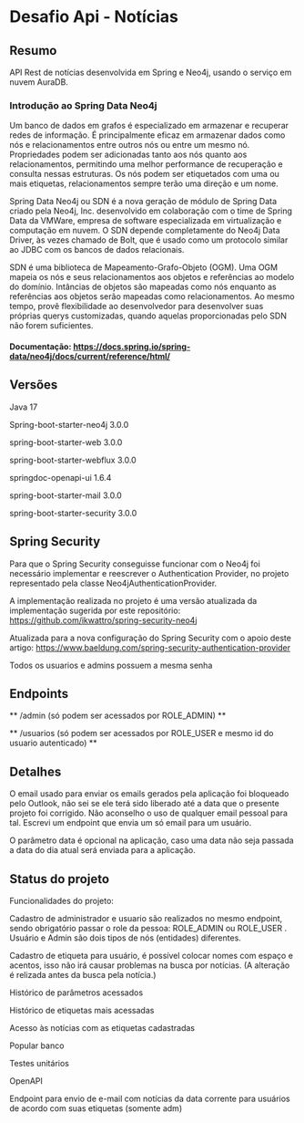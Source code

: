# Desafio Api - Notícias



## Resumo

API Rest de notícias desenvolvida em Spring e Neo4j, usando o serviço em nuvem AuraDB.


### Introdução ao Spring Data Neo4j 

Um banco de dados em grafos é especializado em armazenar e recuperar redes de informação. É principalmente eficaz em armazenar dados como nós e relacionamentos entre outros nós ou entre um mesmo nó. Propriedades podem ser adicionadas tanto aos nós quanto aos relacionamentos, permitindo uma melhor performance de recuperação e consulta nessas estruturas. Os nós podem ser etiquetados com uma ou mais etiquetas, relacionamentos sempre terão uma direção e um nome.

Spring Data Neo4j ou SDN é a nova geração de módulo de Spring Data criado pela Neo4j, Inc. desenvolvido em colaboração com o time de Spring Data da VMWare, empresa de software especializada em virtualização e computação em nuvem. O SDN depende completamente do Neo4j Data Driver, às vezes chamado de Bolt, que é usado como um protocolo similar ao JDBC com os bancos de dados relacionais.

SDN é uma biblioteca de Mapeamento-Grafo-Objeto (OGM). Uma OGM mapeia os nós e seus relacionamentos aos objetos e referências ao modelo do domínio. Intâncias de objetos são mapeadas como nós enquanto as referências aos objetos serão mapeadas como relacionamentos. Ao mesmo tempo, provê flexibilidade ao desenvolvedor para desenvolver suas próprias querys customizadas, quando aquelas proporcionadas pelo SDN não forem suficientes.

#### Documentação: https://docs.spring.io/spring-data/neo4j/docs/current/reference/html/


## Versões

Java 17

Spring-boot-starter-neo4j 3.0.0

spring-boot-starter-web 3.0.0

spring-boot-starter-webflux 3.0.0

springdoc-openapi-ui 1.6.4

spring-boot-starter-mail 3.0.0

spring-boot-starter-security 3.0.0

## Spring Security 

Para que o Spring Security conseguisse funcionar com o Neo4j foi necessário implementar e reescrever o Authentication Provider, no projeto representado pela classe Neo4jAuthenticationProvider.

A implementação realizada no projeto é uma versão atualizada da implementação sugerida por este repositório: https://github.com/ikwattro/spring-security-neo4j

Atualizada para a nova configuração do Spring Security com o apoio deste artigo: https://www.baeldung.com/spring-security-authentication-provider

Todos os usuarios e admins possuem a mesma senha



## Endpoints

** /admin (só podem ser acessados por ROLE_ADMIN) **

** /usuarios (só podem ser acessados por ROLE_USER e mesmo id do usuario autenticado) **

## Detalhes
O email usado para enviar os emails gerados pela aplicação foi bloqueado pelo Outlook, não sei se ele terá sido liberado até a data que o presente projeto foi corrigido. Não aconselho o uso de qualquer email pessoal para tal. Escrevi um endpoint que envia um só email para um usuário.

O parâmetro data é opcional na aplicação, caso uma data não seja passada a data do dia atual será enviada para a aplicação.

## Status do projeto

Funcionalidades do projeto: 

Cadastro de administrador e usuario são realizados no mesmo endpoint, sendo obrigatório passar o role da pessoa: ROLE_ADMIN ou ROLE_USER . Usuário e Admin são dois tipos de nós (entidades) diferentes.

Cadastro de etiqueta para usuário, é possível colocar nomes com espaço e acentos, isso não irá causar problemas na busca por notícias. (A alteração é relizada antes da busca pela notícia.)

Histórico de parâmetros acessados 

Histórico de etiquetas mais acessadas 

Acesso às notícias com as etiquetas cadastradas 

Popular banco 

Testes unitários 

OpenAPI 
 
Endpoint para envio de e-mail com notícias da data corrente para usuários de acordo com suas etiquetas (somente adm)


